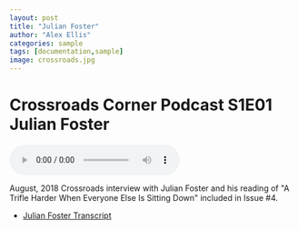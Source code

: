 ```yaml
---
layout: post
title: "Julian Foster"
author: "Alex Ellis"
categories: sample
tags: [documentation,sample]
image: crossroads.jpg
---
```

# Crossroads Corner Podcast S1E01 Julian Foster

<audio controls>
  <source src="../assets/Podcasts/CCS1E1.mp3" type="audio/mp3">
</audio>

August, 2018 Crossroads interview with Julian Foster and his reading of "A Trifle Harder When Everyone Else Is Sitting Down" included in Issue #4.

* <a href="../assets/Podcasts/S1E01transcript.pdf" download="S1E01transcript.pdf">Julian Foster Transcript</a>





